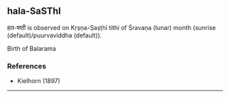 ## hala-SaSThI

हल-षष्ठी is observed on Kṛṣṇa-Ṣaṣṭhī tithi of Śravaṇa (lunar) month (sunrise (default)/puurvaviddha (default)).

Birth of Balarama
### References
* Kielhorn (1897)

---
